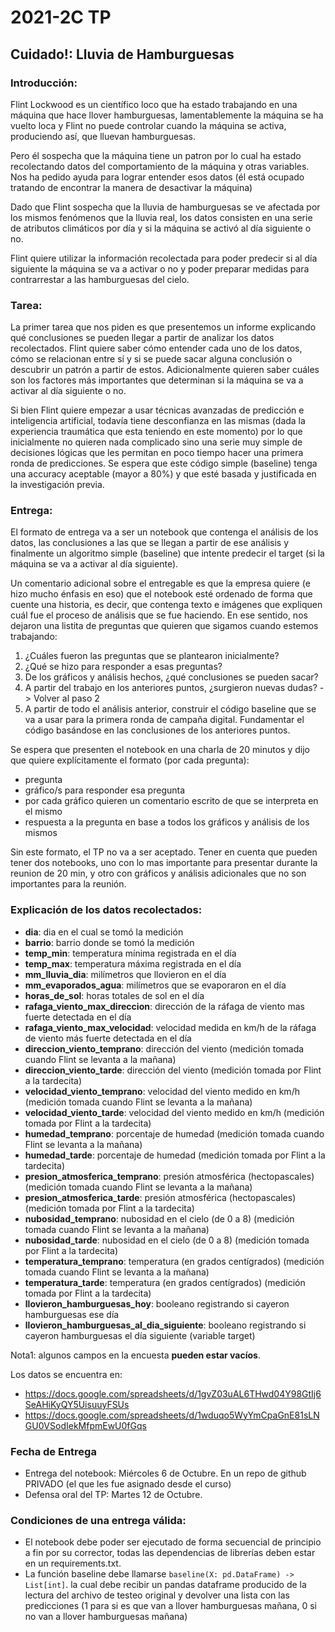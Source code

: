 # 2021-2C TP
## Cuidado!: Lluvia de Hamburguesas

### Introducción:
Flint Lockwood es un científico loco que ha estado trabajando en una máquina que hace llover hamburguesas,
lamentablemente la máquina se ha vuelto loca y Flint no puede controlar cuando la máquina se activa,
produciendo así, que lluevan hamburguesas.

Pero él sospecha que la máquina tiene un patron por lo cual ha estado recolectando datos del comportamiento
de la máquina y otras variables. Nos ha pedido ayuda para lograr entender esos datos (él está ocupado
tratando de encontrar la manera de desactivar la máquina)

Dado que Flint sospecha que la lluvia de hamburguesas se ve afectada por los mismos fenómenos que la lluvia real, los datos consisten en una serie de atributos climáticos por día y si la máquina se activó al día siguiente o no.

Flint quiere utilizar la información recolectada para poder predecir si al día siguiente la máquina se va a activar o no
y poder preparar medidas para contrarrestar a las hamburguesas del cielo.

### Tarea:

La primer tarea que nos piden es que presentemos un informe explicando qué conclusiones se pueden
llegar a partir de analizar los datos recolectados. Flint quiere saber cómo entender cada
uno de los datos, cómo se relacionan entre sí y si se puede sacar alguna conclusión o descubrir
un patrón a partir de estos. Adicionalmente quieren saber cuáles son los factores más importantes
que determinan si la máquina se va a activar al día siguiente o no.


Si bien Flint quiere empezar a usar técnicas avanzadas de predicción e inteligencia artificial,
todavía tiene desconfianza en las mismas (dada la experiencia traumática que esta teniendo en este momento)
por lo que inicialmente no quieren nada complicado sino una serie muy simple
de decisiones lógicas que les permitan en poco tiempo hacer una primera ronda de predicciones. Se
espera que este código simple (baseline) tenga una accuracy aceptable (mayor a 80%) y que esté basada y justificada
en la investigación previa.


### Entrega:
El formato de entrega va a ser un notebook que contenga el análisis de los datos, las conclusiones a
las que se llegan a partir de ese análisis y finalmente un algoritmo simple (baseline) que intente
predecir el target (si la máquina se va a activar al día siguiente).


Un comentario adicional sobre el entregable es que la empresa quiere (e hizo mucho énfasis en eso)
que el notebook esté ordenado de forma que cuente una historia, es decir, que contenga texto e imágenes que
expliquen cuál fue el proceso de análisis que se fue haciendo. En ese sentido, nos dejaron una listita
de preguntas que quieren que sigamos cuando estemos trabajando:
1. ¿Cuáles fueron las preguntas que se plantearon inicialmente?
2. ¿Qué se hizo para responder a esas preguntas?
3. De los gráficos y análisis hechos, ¿qué conclusiones se pueden sacar?
4. A partir del trabajo en los anteriores puntos, ¿surgieron nuevas dudas? -> Volver al paso 2
5. A partir de todo el análisis anterior, construir el código baseline que se va a usar para la
primera ronda de campaña digital. Fundamentar el código basándose en las conclusiones de los
anteriores puntos.

Se espera que presenten el notebook en una charla de 20 minutos y dijo que quiere explícitamente el formato
(por cada pregunta):
- pregunta
- gráfico/s para responder esa pregunta
- por cada gráfico quieren un comentario escrito de que se interpreta en el mismo
- respuesta a la pregunta en base a todos los gráficos y análisis de los mismos

Sin este formato, el TP no va a ser aceptado.
Tener en cuenta que pueden tener dos notebooks, uno con lo mas importante para presentar durante la reunion de 20 min,
y otro con gráficos y análisis adicionales que no son importantes para la reunión.

### Explicación de los datos recolectados:

- **dia**: dia en el cual se tomó la medición
- **barrio**: barrio donde se tomó la medición
- **temp_min**: temperatura mínima registrada en el día
- **temp_max**: temperatura máxima registrada en el día
- **mm_lluvia_dia**: milímetros que llovieron en el día
- **mm_evaporados_agua**: milímetros que se evaporaron en el día
- **horas_de_sol**: horas totales de sol en el día
- **rafaga_viento_max_direccion**: dirección de la ráfaga de viento mas fuerte detectada en el día
- **rafaga_viento_max_velocidad**: velocidad medida en km/h de la ráfaga de viento más fuerte detectada en el día
- **direccion_viento_temprano**: dirección del viento (medición tomada cuando Flint se levanta a la mañana)
- **direccion_viento_tarde**: dirección del viento (medición tomada por Flint a la tardecita)
- **velocidad_viento_temprano**: velocidad del viento medido en km/h (medición tomada cuando Flint se levanta a la mañana)
- **velocidad_viento_tarde**: velocidad del viento medido en km/h (medición tomada por Flint a la tardecita)
- **humedad_temprano**: porcentaje de humedad (medición tomada cuando Flint se levanta a la mañana)
- **humedad_tarde**: porcentaje de humedad (medición tomada por Flint a la tardecita)
- **presion_atmosferica_temprano**: presión atmosférica (hectopascales) (medición tomada cuando Flint se levanta a la mañana)
- **presion_atmosferica_tarde**: presión atmosférica (hectopascales) (medición tomada por Flint a la tardecita)
- **nubosidad_temprano**: nubosidad en el cielo (de 0 a 8) (medición tomada cuando Flint se levanta a la mañana)
- **nubosidad_tarde**: nubosidad en el cielo (de 0 a 8) (medición tomada por Flint a la tardecita)
- **temperatura_temprano**: temperatura (en grados centígrados) (medición tomada cuando Flint se levanta a la mañana)
- **temperatura_tarde**: temperatura (en grados centígrados) (medición tomada por Flint a la tardecita)
- **llovieron_hamburguesas_hoy**: booleano registrando si cayeron hamburguesas ese día
- **llovieron_hamburguesas_al_dia_siguiente**: booleano registrando si cayeron hamburguesas el día siguiente (variable target)


Nota1: algunos campos en la encuesta **pueden estar vacíos**.

Los datos se encuentra en:
- https://docs.google.com/spreadsheets/d/1gvZ03uAL6THwd04Y98GtIj6SeAHiKyQY5UisuuyFSUs
- https://docs.google.com/spreadsheets/d/1wduqo5WyYmCpaGnE81sLNGU0VSodIekMfpmEwU0fGqs


### Fecha de Entrega
- Entrega del notebook: Miércoles 6 de Octubre. En un repo de github PRIVADO (el que les fue asignado desde el curso)
- Defensa oral del TP: Martes 12 de Octubre.

### Condiciones de una entrega válida:
- El notebook debe poder ser ejecutado de forma secuencial de principio a fin por su corrector, todas las dependencias
  de librerías deben estar en un requirements.txt.
- La función baseline debe llamarse `baseline(X: pd.DataFrame) -> List[int]`.
  la cual debe recibir un pandas dataframe producido de la lectura del archivo de testeo original y devolver una lista
  con las predicciones (1 para si es que van a llover hamburguesas mañana, 0 si no van a llover hamburguesas mañana)
